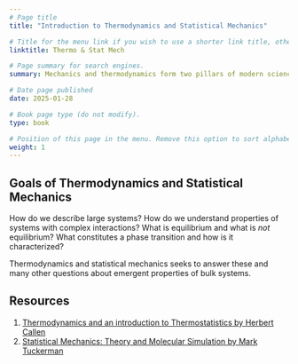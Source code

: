```yaml
---
# Page title
title: "Introduction to Thermodynamics and Statistical Mechanics"

# Title for the menu link if you wish to use a shorter link title, otherwise remove this option.
linktitle: Thermo & Stat Mech

# Page summary for search engines.
summary: Mechanics and thermodynamics form two pillars of modern science. This course attempts to provide an introduction to the vast field of thermodynamics as an empirical science and then proceeds to build microscopic connections through statistical mechanics.

# Date page published
date: 2025-01-28

# Book page type (do not modify).
type: book

# Position of this page in the menu. Remove this option to sort alphabetically.
weight: 1
---
```


## Goals of Thermodynamics and Statistical Mechanics

How do we describe large systems? How do we understand properties of systems
with complex interactions? What is equilibrium and what is *not* equilibrium?
What constitutes a phase transition and how is it characterized?

Thermodynamics and statistical mechanics seeks to answer these and many other
questions about emergent properties of bulk systems.

## Resources

1. [Thermodynamics and an introduction to Thermostatistics by Herbert Callen](https://www.amazon.in/Thermodynamics-Introduction-Thermostatistics-Herbert-Callen/dp/8126508124)
1. [Statistical Mechanics: Theory and Molecular Simulation by Mark Tuckerman](https://www.amazon.in/Statistical-Mechanics-Molecular-Simulation-Graduate/dp/0198525265)